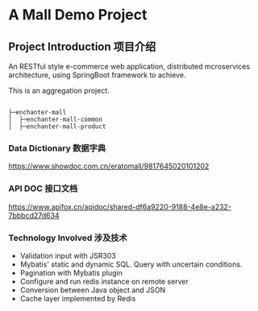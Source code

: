 # A Mall Demo Project

## Project Introduction 项目介绍

An RESTful style e-commerce web application, distributed mcroservices architecture, using SpringBoot framework to achieve.

This is an aggregation project.

```

├─enchanter-mall
│  ├─enchanter-mall-common
│  ├─enchanter-mall-product

```

### Data Dictionary 数据字典

https://www.showdoc.com.cn/eratomall/9817645020101202

### API DOC 接口文档

https://www.apifox.cn/apidoc/shared-df6a9220-9188-4e8e-a232-7bbbcd27d634

### Technology Involved 涉及技术

- Validation input with JSR303
- Mybatis' static and dynamic SQL. Query with uncertain conditions.
- Pagination with Mybatis plugin
- Configure and run redis instance on remote server
- Conversion between Java object and JSON
- Cache layer implemented by Redis
